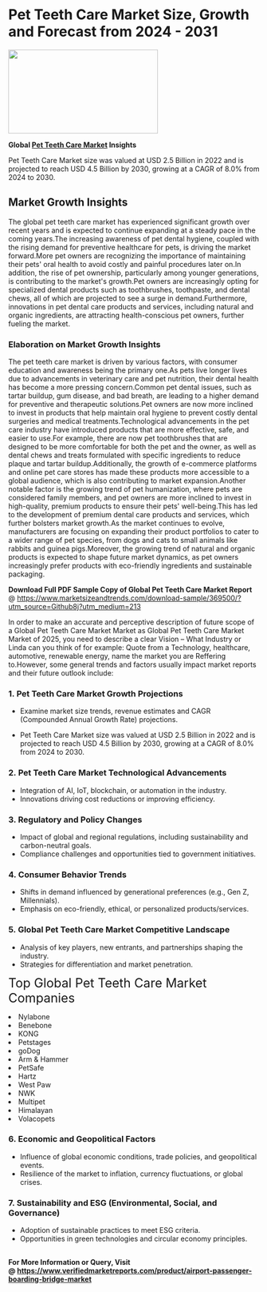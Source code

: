 <H1>Pet Teeth Care Market Size, Growth and Forecast from 2024 - 2031</H1><img class="aligncenter size-medium wp-image-584254" src="https://thirdeyenews.in/wp-content/uploads/2024/09/Global-Market-Research-300x168.jpeg" alt="" width="300" height="168" /><p><strong>Global&nbsp;<a href="https://www.marketsizeandtrends.com/download-sample/369500/?utm_source=Github8j?utm_medium=213">Pet Teeth Care Market</a> Insights</strong></p><p>Pet Teeth Care Market size was valued at USD 2.5 Billion in 2022 and is projected to reach USD 4.5 Billion by 2030, growing at a CAGR of 8.0% from 2024 to 2030.</p><p><h2>Market Growth Insights</h2> The global pet teeth care market has experienced significant growth over recent years and is expected to continue expanding at a steady pace in the coming years.The increasing awareness of pet dental hygiene, coupled with the rising demand for preventive healthcare for pets, is driving the market forward.More pet owners are recognizing the importance of maintaining their pets' oral health to avoid costly and painful procedures later on.In addition, the rise of pet ownership, particularly among younger generations, is contributing to the market's growth.Pet owners are increasingly opting for specialized dental products such as toothbrushes, toothpaste, and dental chews, all of which are projected to see a surge in demand.Furthermore, innovations in pet dental care products and services, including natural and organic ingredients, are attracting health-conscious pet owners, further fueling the market. <h3>Elaboration on Market Growth Insights</h3> The pet teeth care market is driven by various factors, with consumer education and awareness being the primary one.As pets live longer lives due to advancements in veterinary care and pet nutrition, their dental health has become a more pressing concern.Common pet dental issues, such as tartar buildup, gum disease, and bad breath, are leading to a higher demand for preventive and therapeutic solutions.Pet owners are now more inclined to invest in products that help maintain oral hygiene to prevent costly dental surgeries and medical treatments.Technological advancements in the pet care industry have introduced products that are more effective, safe, and easier to use.For example, there are now pet toothbrushes that are designed to be more comfortable for both the pet and the owner, as well as dental chews and treats formulated with specific ingredients to reduce plaque and tartar buildup.Additionally, the growth of e-commerce platforms and online pet care stores has made these products more accessible to a global audience, which is also contributing to market expansion.Another notable factor is the growing trend of pet humanization, where pets are considered family members, and pet owners are more inclined to invest in high-quality, premium products to ensure their pets' well-being.This has led to the development of premium dental care products and services, which further bolsters market growth.As the market continues to evolve, manufacturers are focusing on expanding their product portfolios to cater to a wider range of pet species, from dogs and cats to small animals like rabbits and guinea pigs.Moreover, the growing trend of natural and organic products is expected to shape future market dynamics, as pet owners increasingly prefer products with eco-friendly ingredients and sustainable packaging.</p><p><span class=""><strong>Download Full PDF Sample Copy of Global Pet Teeth Care Market Report</strong> @ <a href="https://www.marketsizeandtrends.com/download-sample/369500/?utm_source=Github8j?utm_medium=213" target="_blank">https://www.marketsizeandtrends.com/download-sample/369500/?utm_source=Github8j?utm_medium=213</a></span></p><p>In order to make an accurate and perceptive description of future scope of a Global&nbsp;Pet Teeth Care Market Market as Global&nbsp;Pet Teeth Care Market Market of 2025, you need to describe a clear Vision &ndash; What Industry or Linda can you think of for example: Quote from a Technology, healthcare, automotive, renewable energy, name the market you are Reffering to.However, some general trends and factors usually impact market reports and their future outlook include:</p><h3>1.&nbsp;<strong>Pet Teeth Care Market Growth Projections</strong></h3><ul><li>Examine market size trends, revenue estimates and CAGR (Compounded Annual Growth Rate) projections.</li><li><p>Pet Teeth Care Market size was valued at USD 2.5 Billion in 2022 and is projected to reach USD 4.5 Billion by 2030, growing at a CAGR of 8.0% from 2024 to 2030.</p></li></ul><h3>2.&nbsp;<strong>Pet Teeth Care Market Technological Advancements</strong></h3><ul><li>Integration of AI, IoT, blockchain, or automation in the industry.</li><li>Innovations driving cost reductions or improving efficiency.</li></ul><h3>3.&nbsp;<strong>Regulatory and Policy Changes</strong></h3><ul><li>Impact of global and regional regulations, including sustainability and carbon-neutral goals.</li><li>Compliance challenges and opportunities tied to government initiatives.</li></ul><h3>4.&nbsp;<strong>Consumer Behavior Trends</strong></h3><ul><li>Shifts in demand influenced by generational preferences (e.g., Gen Z, Millennials).</li><li>Emphasis on eco-friendly, ethical, or personalized products/services.</li></ul><h3>5.&nbsp;<strong>Global Pet Teeth Care Market Competitive Landscape</strong></h3><ul><li>Analysis of key players, new entrants, and partnerships shaping the industry.</li><li>Strategies for differentiation and market penetration.</li></ul><p data-pm-slice="1 1 []"><span style="color: inherit; font-family: inherit; font-size: 25px;">Top Global Pet Teeth Care Market Companies</span></p><div class="" data-test-id=""><p><li>Nylabone</li><li> Benebone</li><li> KONG</li><li> Petstages</li><li> goDog</li><li> Arm & Hammer</li><li> PetSafe</li><li> Hartz</li><li> West Paw</li><li> NWK</li><li> Multipet</li><li> Himalayan</li><li> Volacopets</li></p></div><h3>6.&nbsp;<strong>Economic and Geopolitical Factors</strong></h3><ul><li>Influence of global economic conditions, trade policies, and geopolitical events.</li><li>Resilience of the market to inflation, currency fluctuations, or global crises.</li></ul><h3>7.&nbsp;<strong>Sustainability and ESG (Environmental, Social, and Governance)</strong></h3><ul><li>Adoption of sustainable practices to meet ESG criteria.</li><li>Opportunities in green technologies and circular economy principles.</li></ul><h2><strong style="font-size: 14px;">For More Information or Query, Visit @&nbsp;</strong><a style="background-color: #ffffff; font-size: 14px;" href="https://www.marketsizeandtrends.com/report/pet-teeth-care-market/" target="_blank">https://www.verifiedmarketreports.com/product/airport-passenger-boarding-bridge-market</a></h2>